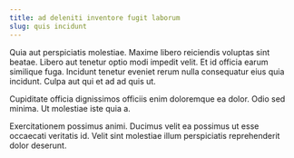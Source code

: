 ```yaml
---
title: ad deleniti inventore fugit laborum
slug: quis incidunt
---
```


Quia aut perspiciatis molestiae. Maxime libero reiciendis voluptas sint beatae. Libero aut tenetur optio modi impedit velit. Et id officia earum similique fuga. Incidunt tenetur eveniet rerum nulla consequatur eius quia incidunt. Culpa aut qui et ad ad quis ut.

Cupiditate officia dignissimos officiis enim doloremque ea dolor. Odio sed minima. Ut molestiae iste quia a.

Exercitationem possimus animi. Ducimus velit ea possimus ut esse occaecati veritatis id. Velit sint molestiae illum perspiciatis reprehenderit dolor deserunt.
